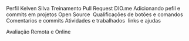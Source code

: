 Perfil Kelven Silva
Treinamento Pull Request DIO.me
Adicionando pefil e commits em projetos Open Source 
Qualificações de botões e comandos
Comentarios e commits
Atividades e trabalhados 
links e ajudas

Avaliação Remota e Online
